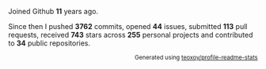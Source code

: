 Joined Github **11** years ago.

Since then I pushed **3762** commits, opened **44** issues, submitted **113** pull requests, received **743** stars across **255** personal projects and contributed to **34** public repositories.

<p align="right"><sub>Generated using <a href="https://github.com/marketplace/actions/profile-readme-stats">teoxoy/profile-readme-stats</a></sub></p>
